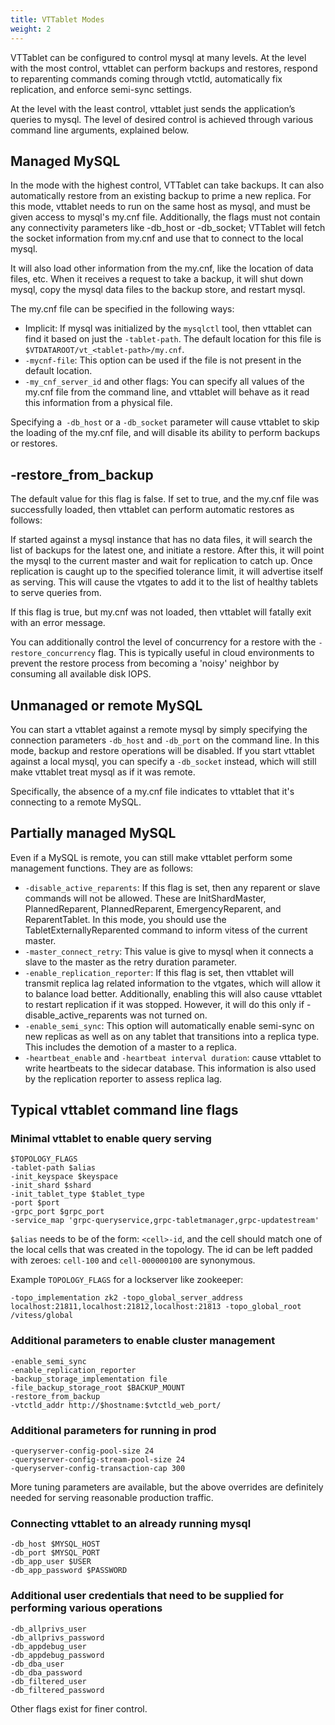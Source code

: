 ```yaml
---
title: VTTablet Modes
weight: 2
---
```


VTTablet can be configured to control mysql at many levels. At the level with the most control, vttablet can perform backups and restores, respond to reparenting commands coming through vtctld, automatically fix replication, and enforce semi-sync settings.

At the level with the least control, vttablet just sends the application’s queries to mysql. The level of desired control is achieved through various command line arguments, explained below.

## Managed MySQL

In the mode with the highest control, VTTablet can take backups. It can also automatically restore from an existing backup to prime a new replica. For this mode, vttablet needs to run on the same host as mysql, and must be given access to mysql's my.cnf file. Additionally, the flags must not contain any connectivity parameters like -db_host or -db_socket; VTTablet will fetch the socket information from my.cnf and use that to connect to the local mysql.

It will also load other information from the my.cnf, like the location of data files, etc. When it receives a request to take a backup, it will shut down mysql, copy the mysql data files to the backup store, and restart mysql.

The my.cnf file can be specified in the following ways:

* Implicit: If mysql was initialized by the `mysqlctl` tool, then vttablet can find it based on just the `-tablet-path`. The default location for this file is `$VTDATAROOT/vt_<tablet-path>/my.cnf`.
* `-mycnf-file`: This option can be used if the file is not present in the default location.
* `-my_cnf_server_id` and other flags: You can specify all values of the my.cnf file from the command line, and vttablet will behave as it read this information from a physical file.

Specifying a` -db_host` or a `-db_socket` parameter will cause vttablet to skip the loading of the my.cnf file, and will disable its ability to perform backups or restores.

## -restore_from_backup

The default value for this flag is false. If set to true, and the my.cnf file was successfully loaded, then vttablet can perform automatic restores as follows:

If started against a mysql instance that has no data files, it will search the list of backups for the latest one, and initiate a restore. After this, it will point the mysql to the current master and wait for replication to catch up. Once replication is caught up to the specified tolerance limit, it will advertise itself as serving. This will cause the vtgates to add it to the list of healthy tablets to serve queries from.

If this flag is true, but my.cnf was not loaded, then vttablet will fatally exit with an error message.

You can additionally control the level of concurrency for a restore with the `-restore_concurrency` flag. This is typically useful in cloud environments to prevent the restore process from becoming a 'noisy' neighbor by consuming all available disk IOPS.

## Unmanaged or remote MySQL

You can start a vttablet against a remote mysql by simply specifying the connection parameters `-db_host` and `-db_port` on the command line. In this mode, backup and restore operations will be disabled. If you start vttablet against a local mysql, you can specify a `-db_socket` instead, which will still make vttablet treat mysql as if it was remote.

Specifically, the absence of a my.cnf file indicates to vttablet that it's connecting to a remote MySQL.

## Partially managed MySQL

Even if a MySQL is remote, you can still make vttablet perform some management functions. They are as follows:

* `-disable_active_reparents`: If this flag is set, then any reparent or slave commands will not be allowed. These are InitShardMaster, PlannedReparent, PlannedReparent, EmergencyReparent, and ReparentTablet. In this mode, you should use the TabletExternallyReparented command to inform vitess of the current master.
* `-master_connect_retry`: This value is give to mysql when it connects a slave to the master as the retry duration parameter.
* `-enable_replication_reporter`: If this flag is set, then vttablet will transmit replica lag related information to the vtgates, which will allow it to balance load better. Additionally, enabling this will also cause vttablet to restart replication if it was stopped. However, it will do this only if -disable_active_reparents was not turned on.
* `-enable_semi_sync`: This option will automatically enable semi-sync on new replicas as well as on any tablet that transitions into a replica type. This includes the demotion of a master to a replica.
* `-heartbeat_enable` and `-heartbeat interval duration`: cause vttablet to write heartbeats to the sidecar database. This information is also used by the replication reporter to assess replica lag.

## Typical vttablet command line flags

### Minimal vttablet to enable query serving

```
$TOPOLOGY_FLAGS
-tablet-path $alias
-init_keyspace $keyspace
-init_shard $shard
-init_tablet_type $tablet_type
-port $port
-grpc_port $grpc_port
-service_map 'grpc-queryservice,grpc-tabletmanager,grpc-updatestream'
```

`$alias` needs to be of the form: `<cell>-id`, and the cell should match one of the local cells that was created in the topology. The id can be left padded with zeroes: `cell-100` and `cell-000000100` are synonymous.

Example `TOPOLOGY_FLAGS` for a lockserver like zookeeper:

`-topo_implementation zk2 -topo_global_server_address localhost:21811,localhost:21812,localhost:21813 -topo_global_root /vitess/global`

### Additional parameters to enable cluster management

```
-enable_semi_sync
-enable_replication_reporter
-backup_storage_implementation file
-file_backup_storage_root $BACKUP_MOUNT
-restore_from_backup
-vtctld_addr http://$hostname:$vtctld_web_port/
```

### Additional parameters for running in prod

```
-queryserver-config-pool-size 24
-queryserver-config-stream-pool-size 24
-queryserver-config-transaction-cap 300
```

More tuning parameters are available, but the above overrides are definitely needed for serving reasonable production traffic.

### Connecting vttablet to an already running mysql

```
-db_host $MYSQL_HOST
-db_port $MYSQL_PORT
-db_app_user $USER
-db_app_password $PASSWORD
```

### Additional user credentials that need to be supplied for performing various operations

```
-db_allprivs_user
-db_allprivs_password
-db_appdebug_user
-db_appdebug_password
-db_dba_user
-db_dba_password
-db_filtered_user
-db_filtered_password
```
Other flags exist for finer control.
